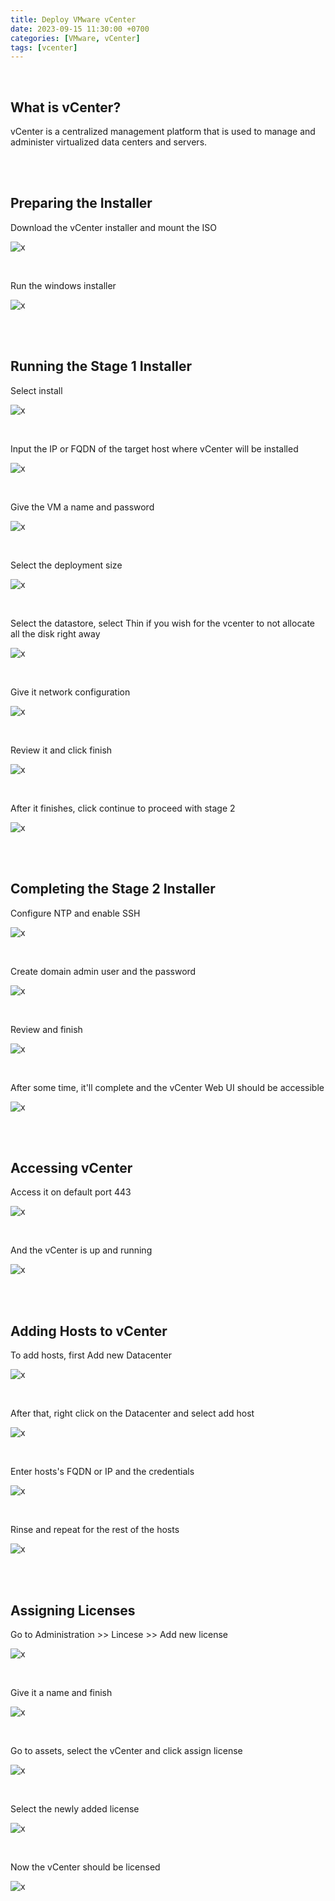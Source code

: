 ```yaml
---
title: Deploy VMware vCenter
date: 2023-09-15 11:30:00 +0700
categories: [VMware, vCenter]
tags: [vcenter]
---
```


<br>

## What is vCenter?

vCenter is a centralized management platform that is used to manage and administer virtualized data centers and servers. 

<br>
<br>

## Preparing the Installer

Download the vCenter installer and mount the ISO

![x](/static/2023-09-15-vcenter/01.png)

<br>

Run the windows installer

![x](/static/2023-09-15-vcenter/02.png)

<br>
<br>

## Running the Stage 1 Installer

Select install

![x](/static/2023-09-15-vcenter/03.png)

<br>

Input the IP or FQDN of the target host where vCenter will be installed

![x](/static/2023-09-15-vcenter/04.png)

<br>

Give the VM a name and password

![x](/static/2023-09-15-vcenter/05.png)

<br>

Select the deployment size

![x](/static/2023-09-15-vcenter/06.png)

<br>

Select the datastore, select Thin if you wish for the vcenter to not allocate all the disk right away

![x](/static/2023-09-15-vcenter/07.png)

<br>

Give it network configuration

![x](/static/2023-09-15-vcenter/08.png)

<br>

Review it and click finish

![x](/static/2023-09-15-vcenter/09.png)

<br>

After it finishes, click continue to proceed with stage 2

![x](/static/2023-09-15-vcenter/10.png)

<br>
<br>

## Completing the Stage 2 Installer

Configure NTP and enable SSH

![x](/static/2023-09-15-vcenter/11.png)

<br>

Create domain admin user and the password

![x](/static/2023-09-15-vcenter/12.png)

<br>

Review and finish

![x](/static/2023-09-15-vcenter/13.png)

<br>

After some time, it'll complete and the vCenter Web UI should be accessible

![x](/static/2023-09-15-vcenter/14.png)

<br>
<br>

## Accessing vCenter

Access it on default port 443

![x](/static/2023-09-15-vcenter/15.png)

<br>

And the vCenter is up and running

![x](/static/2023-09-15-vcenter/16.png)

<br>
<br>

## Adding Hosts to vCenter

To add hosts, first Add new Datacenter

![x](/static/2023-09-15-vcenter/17.png)

<br>

After that, right click on the Datacenter and select add host

![x](/static/2023-09-15-vcenter/18.png)

<br>

Enter hosts's FQDN or IP and the credentials

![x](/static/2023-09-15-vcenter/19.png)

<br>

Rinse and repeat for the rest of the hosts

![x](/static/2023-09-15-vcenter/20.png)

<br>
<br>

## Assigning Licenses

Go to Administration >> Lincese >> Add new license

![x](/static/2023-09-15-vcenter/21.png)

<br>

Give it a name and finish

![x](/static/2023-09-15-vcenter/22.png)

<br>

Go to assets, select the vCenter and click assign license

![x](/static/2023-09-15-vcenter/23.png)

<br>

Select the newly added license

![x](/static/2023-09-15-vcenter/24.png)

<br>

Now the vCenter should be licensed

![x](/static/2023-09-15-vcenter/25.png)

<br>